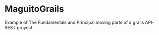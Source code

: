 # MaguitoGrails
Example of The Fundamentals and Principal moving parts of a grails API-REST proyect
